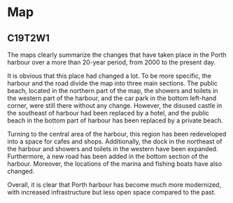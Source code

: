 # Map

## C19T2W1

The maps clearly summarize the changes that have taken  place in the Porth harbour over a more than 20-year period, from 2000 to the present day.

It is obvious that this place had changed a lot. To be more specific, the harbour and the road divide the map into three main sections. The public beach, located in the northern part of the map, the showers and toilets in the western part of the harbour, and the car park in the bottom left-hand corner, were still there without any change. However, the disused castle in the southeast of harbour had been replaced by a hotel, and the public beach in the bottom part of harbour has been replaced by a private beach.

Turning to the central area of the harbour, this region has been redeveloped into a space for cafes and shops. Additionally, the dock in the northeast of the harbour and showers and toilets in the western have been expanded. Furthermore, a new road has been added in the bottom section of the harbour. Moreover, the locations of the marina and fishing boats have also changed.

Overall, it is clear that Porth harbour has become much more modernized, with increased infrastructure but less open space compared to the past.